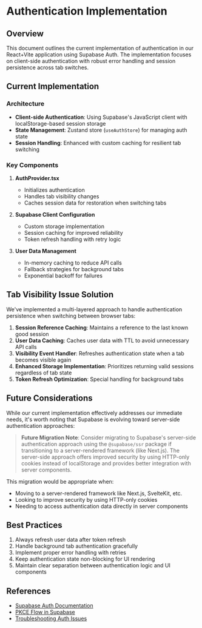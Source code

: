 # Authentication Implementation

## Overview

This document outlines the current implementation of authentication in our React+Vite application using Supabase Auth. The implementation focuses on client-side authentication with robust error handling and session persistence across tab switches.

## Current Implementation

### Architecture

- **Client-side Authentication**: Using Supabase's JavaScript client with localStorage-based session storage
- **State Management**: Zustand store (`useAuthStore`) for managing auth state
- **Session Handling**: Enhanced with custom caching for resilient tab switching

### Key Components

1. **AuthProvider.tsx**
   - Initializes authentication
   - Handles tab visibility changes
   - Caches session data for restoration when switching tabs

2. **Supabase Client Configuration**
   - Custom storage implementation
   - Session caching for improved reliability
   - Token refresh handling with retry logic

3. **User Data Management**
   - In-memory caching to reduce API calls
   - Fallback strategies for background tabs
   - Exponential backoff for failures

## Tab Visibility Issue Solution

We've implemented a multi-layered approach to handle authentication persistence when switching between browser tabs:

1. **Session Reference Caching**: Maintains a reference to the last known good session
2. **User Data Caching**: Caches user data with TTL to avoid unnecessary API calls
3. **Visibility Event Handler**: Refreshes authentication state when a tab becomes visible again
4. **Enhanced Storage Implementation**: Prioritizes returning valid sessions regardless of tab state
5. **Token Refresh Optimization**: Special handling for background tabs

## Future Considerations

While our current implementation effectively addresses our immediate needs, it's worth noting that Supabase is evolving toward server-side authentication approaches:

> **Future Migration Note**: Consider migrating to Supabase's server-side authentication approach using the `@supabase/ssr` package if transitioning to a server-rendered framework (like Next.js). The server-side approach offers improved security by using HTTP-only cookies instead of localStorage and provides better integration with server components.

This migration would be appropriate when:
- Moving to a server-rendered framework like Next.js, SvelteKit, etc.
- Looking to improve security by using HTTP-only cookies
- Needing to access authentication data directly in server components

## Best Practices

1. Always refresh user data after token refresh
2. Handle background tab authentication gracefully
3. Implement proper error handling with retries
4. Keep authentication state non-blocking for UI rendering
5. Maintain clear separation between authentication logic and UI components

## References

- [Supabase Auth Documentation](https://supabase.com/docs/guides/auth)
- [PKCE Flow in Supabase](https://supabase.com/docs/guides/auth/sessions/pkce-flow)
- [Troubleshooting Auth Issues](https://supabase.com/docs/guides/troubleshooting) 
